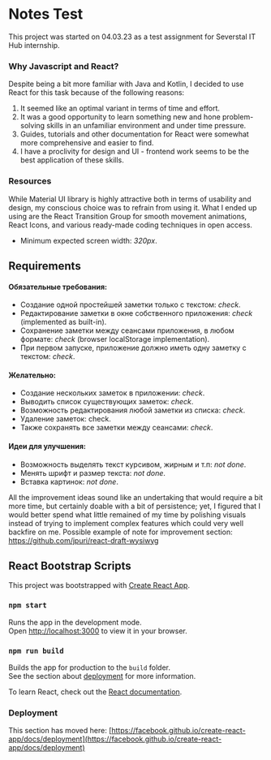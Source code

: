 # Notes Test

This project was started on 04.03.23 as a test assignment for Severstal IT Hub internship.

### Why Javascript and React?

Despite being a bit more familiar with Java and Kotlin, I decided to use React for this task because of the following reasons:
1. It seemed like an optimal variant in terms of time and effort.
2. It was a good opportunity to learn something new and hone problem-solving skills in an unfamiliar environment and under time pressure.
3. Guides, tutorials and other documentation for React were somewhat more comprehensive and easier to find.
4. I have a proclivity for design and UI - frontend work seems to be the best application of these skills.

### Resources

While Material UI library is highly attractive both in terms of usability and design,
my conscious choice was to refrain from using it. What I ended up using are the React Transition Group
for smooth movement animations, React Icons, and various ready-made coding techniques in open access.

- Minimum expected screen width: *320px*.

## Requirements

#### Обязательные требования:
- Создание одной простейшей заметки только с текстом: *check*.
- Редактирование заметки в окне собственного приложения: *check* (implemented as built-in).
- Сохранение заметки между сеансами приложения, в любом формате: *check* (browser localStorage implementation).
- При первом запуске, приложение должно иметь одну заметку с текстом: *check*.

#### Желательно:
- Создание нескольких заметок в приложении: *check*.
- Выводить список существующих заметок: *check*.
- Возможность редактирования любой заметки из списка: *check*.
- Удаление заметок: check.
- Также сохранять все заметки между сеансами: *check*.

#### Идеи для улучшения:
- Возможность выделять текст курсивом, жирным и т.п: *not done*.
- Менять шрифт и размер текста: *not done*.
- Вставка картинок: *not done*.

All the improvement ideas sound like an undertaking that would require a bit more time, 
but certainly doable with a bit of persistence; yet, I figured that I would better spend what little remained of my time
by polishing visuals instead of trying to implement complex features which could very well backfire on me.
Possible example of note for improvement section: https://github.com/jpuri/react-draft-wysiwyg

## React Bootstrap Scripts

This project was bootstrapped with [Create React App](https://github.com/facebook/create-react-app).

### `npm start`

Runs the app in the development mode.\
Open [http://localhost:3000](http://localhost:3000) to view it in your browser.

### `npm run build`

Builds the app for production to the `build` folder.\
See the section about [deployment](https://facebook.github.io/create-react-app/docs/deployment) for more information.

To learn React, check out the [React documentation](https://reactjs.org/).

### Deployment

This section has moved here: [https://facebook.github.io/create-react-app/docs/deployment](https://facebook.github.io/create-react-app/docs/deployment)